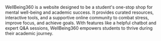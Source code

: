 WellBeing360 is a website designed to be a student's one-stop shop for mental well-being and academic success. It provides curated resources, interactive tools, and a supportive online community to combat stress, improve focus, and achieve goals. With features like a helpful chatbot and expert Q&A sessions, WellBeing360 empowers students to thrive during their academic journey.
